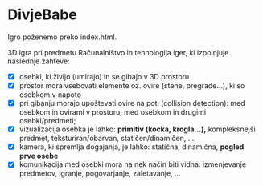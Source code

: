 # DivjeBabe

Igro poženemo preko index.html.

3D igra pri predmetu Računalništvo in tehnologija iger, ki izpolnjuje naslednje zahteve:
- [x] osebki, ki živijo (umirajo) in se gibajo v 3D prostoru
- [x] prostor mora vsebovati elemente oz. ovire (stene, pregrade...), ki so osebkom v napoto
- [x] pri gibanju morajo upoštevati ovire na poti (collision detection): med osebkom in ovirami v prostoru, med osebkom in drugimi osebki/predmeti;
- [x] vizualizacija osebka je lahko: __primitiv (kocka, krogla...),__ kompleksnejši predmet, teksturiran/obarvan, statičen/dinamičen, ...
- [x] kamera, ki spremlja dogajanja, je lahko: statična, dinamična, __pogled prve osebe__
- [x] komunikacija med osebki mora na nek način biti vidna: izmenjevanje predmetov, igranje, pogovarjanje, zaletavanje, ...
